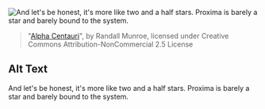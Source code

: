 ![And let's be honest, it's more like two and a half stars. Proxima is barely a star and barely bound to the system.](https://imgs.xkcd.com/comics/alpha_centauri.png)
> "[Alpha Centauri](https://xkcd.com/2079/)", by Randall Munroe, licensed under Creative Commons Attribution-NonCommercial 2.5 License

## Alt Text
And let's be honest, it's more like two and a half stars. Proxima is barely a star and barely bound to the system.
